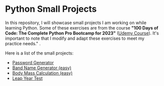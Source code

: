 # Python Small Projects

In this repository, I will showcase small projects I am working on while learning Python. Some of these exercises are from the course **"100 Days of Code: The Complete Python Pro Bootcamp for 2023"** ([Udemy Course](https://www.udemy.com/course/100-days-of-code/)). It's important to note that I modify and adapt these exercises to meet my practice needs."
.

Here is a list of the small projects:

- [Password Generator](https://github.com/Janet-Cajavilca/Python_test/blob/main/PasswordGeneratorInPython.ipynb)
- [Band Name Generator (easy)](https://github.com/Janet-Cajavilca/Python_Small_Projects/blob/main/BandNameGenerator.ipynb)
- [Body Mass Calculation (easy)](https://github.com/Janet-Cajavilca/Python_Small_Projects/blob/main/BodyMassIndexCalculation.ipynb)
- [Leap Year Test](https://github.com/Janet-Cajavilca/Python_Small_Projects/blob/main/LeapYearTest.ipynb)
